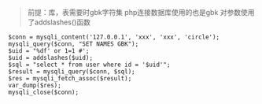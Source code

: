 > 前提：库，表需要时gbk字符集
> php连接数据库使用的也是gbk
> 对参数使用了addslashes()函数

```
$conn = mysqli_content('127.0.0.1', 'xxx', 'xxx', 'circle');
mysqli_query($conn, "SET NAMES GBK");
$uid = "%df' or 1=1 #';
$uid = addslashes($uid);
$sql = "select * from user where id = '$uid'";
$result = mysqli_query($conn, $sql);
$res = mysqli_fetch_assoc($result);
var_dump($res);
mysqli_close($conn);
```
